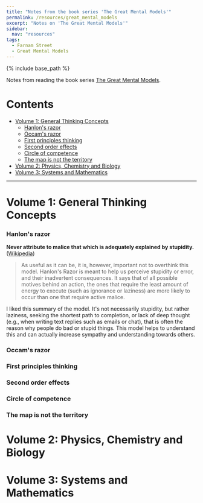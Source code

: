 ```yaml
---
title: "Notes from the book series 'The Great Mental Models'"
permalink: /resources/great_mental_models
excerpt: "Notes on 'The Great Mental Models'"
sidebar:
  nav: "resources"
tags:
  - Farnam Street
  - Great Mental Models
---
```


{% include base_path %}

Notes from reading the book series [The Great Mental Models](https://fs.blog/tgmm/).

# Contents
- [Volume 1: General Thinking Concepts](#volume-1-general-thinking-concepts)
  * [Hanlon's razor](#hanlons-razor)
  * [Occam's razor](#occams-razor)
  * [First principles thinking](#first-principles-thinking)
  * [Second order effects](#second-order-effects)
  * [Circle of competence](#circle-of-competence)
  * [The map is not the territory](#the-map-is-not-the-territory)
- [Volume 2: Physics, Chemistry and Biology](#volume-2-physics-chemistry-and-biology)
- [Volume 3: Systems and Mathematics](#volume-3-systems-and-mathematics)

---------------------

# Volume 1: General Thinking Concepts  
### Hanlon's razor  
**Never attribute to malice that which is adequately explained by stupidity.** ([Wikipedia](https://en.wikipedia.org/wiki/Hanlon%27s_razor#:~:text=Hanlon's%20razor%20is%20an%20adage,unlikely%20explanations%20for%20human%20behavior.))  

> As useful as it can be, it is, however, important not to overthink this model. Hanlon's Razor is meant to help us perceive stupidity or error, and their inadvertent consequences. It says that of all possible motives behind an action, the ones that require the least amount of energy to execute (such as ignorance or laziness) are more likely to occur than one that require active malice.

I liked this summary of the model. It's not necessarily stupidity, but rather laziness, seeking the shortest path to completion, or lack of deep thought (e.g., when writing text replies such as emails or chat), that is often the reason why people do bad or stupid things. This model helps to understand this and can actually increase sympathy and understanding towards others.


### Occam's razor
### First principles thinking
### Second order effects
### Circle of competence
### The map is not the territory

# Volume 2: Physics, Chemistry and Biology

# Volume 3: Systems and Mathematics
